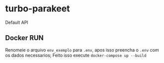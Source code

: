 # turbo-parakeet
Default API

## Docker RUN
Renomeie o arquivo `env_exemplo` para `.env`, apos isso preencha o `.env` com os dados necessarios;
Feito isso execute `docker-compose up --build`
